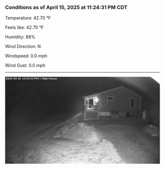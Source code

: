 ### Conditions as of April 15, 2025 at 11:24:31 PM CDT 

Temperature: 42.70 &deg;F

Feels like: 42.70 &deg;F

Humidity: 88%

Wind Direction: N

Windspeed: 0.0 mph

Wind Gust: 0.0 mph

---

<img src="./images/latest.jpeg"/>

